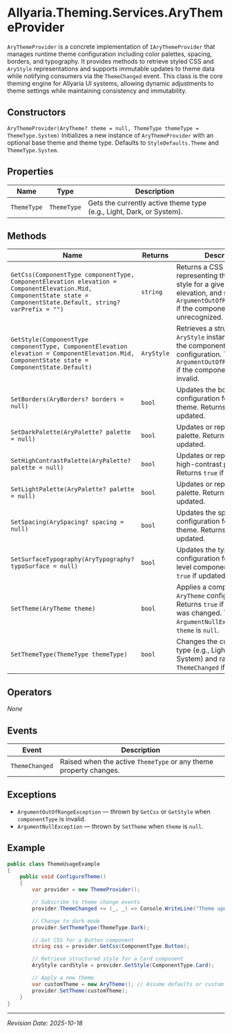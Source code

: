 ﻿# Allyaria.Theming.Services.AryThemeProvider

`AryThemeProvider` is a concrete implementation of `IAryThemeProvider` that manages runtime theme configuration
including color palettes, spacing, borders, and typography. It provides methods to retrieve styled CSS and `AryStyle`
representations and supports immutable updates to theme data while notifying consumers via the `ThemeChanged` event.
This class is the core theming engine for Allyaria UI systems, allowing dynamic adjustments to theme settings while
maintaining consistency and immutability.

## Constructors

`AryThemeProvider(AryTheme? theme = null, ThemeType themeType = ThemeType.System)` Initializes a new instance of
`AryThemeProvider` with an optional base theme and theme type. Defaults to `StyleDefaults.Theme` and `ThemeType.System`.

## Properties

| Name        | Type        | Description                                                          |
|-------------|-------------|----------------------------------------------------------------------|
| `ThemeType` | `ThemeType` | Gets the currently active theme type (e.g., Light, Dark, or System). |

## Methods

| Name                                                                                                                                                                | Returns    | Description                                                                                                                                                                 |
|---------------------------------------------------------------------------------------------------------------------------------------------------------------------|------------|-----------------------------------------------------------------------------------------------------------------------------------------------------------------------------|
| `GetCss(ComponentType componentType, ComponentElevation elevation = ComponentElevation.Mid, ComponentState state = ComponentState.Default, string? varPrefix = "")` | `string`   | Returns a CSS string representing the themed style for a given component, elevation, and state. Throws `ArgumentOutOfRangeException` if the component type is unrecognized. |
| `GetStyle(ComponentType componentType, ComponentElevation elevation = ComponentElevation.Mid, ComponentState state = ComponentState.Default)`                       | `AryStyle` | Retrieves a structured `AryStyle` instance describing the component’s themed configuration. Throws `ArgumentOutOfRangeException` if the component type is invalid.          |
| `SetBorders(AryBorders? borders = null)`                                                                                                                            | `bool`     | Updates the border configuration for the current theme. Returns `true` if updated.                                                                                          |
| `SetDarkPalette(AryPalette? palette = null)`                                                                                                                        | `bool`     | Updates or replaces the dark palette. Returns `true` if updated.                                                                                                            |
| `SetHighContrastPalette(AryPalette? palette = null)`                                                                                                                | `bool`     | Updates or replaces the high-contrast palette. Returns `true` if updated.                                                                                                   |
| `SetLightPalette(AryPalette? palette = null)`                                                                                                                       | `bool`     | Updates or replaces the light palette. Returns `true` if updated.                                                                                                           |
| `SetSpacing(ArySpacing? spacing = null)`                                                                                                                            | `bool`     | Updates the spacing configuration for the current theme. Returns `true` if updated.                                                                                         |
| `SetSurfaceTypography(AryTypography? typoSurface = null)`                                                                                                           | `bool`     | Updates the typography configuration for surface-level components. Returns `true` if updated.                                                                               |
| `SetTheme(AryTheme theme)`                                                                                                                                          | `bool`     | Applies a complete new `AryTheme` configuration. Returns `true` if the theme was changed. Throws `ArgumentNullException` if `theme` is `null`.                              |
| `SetThemeType(ThemeType themeType)`                                                                                                                                 | `bool`     | Changes the current theme type (e.g., Light, Dark, System) and raises `ThemeChanged` if different.                                                                          |

## Operators

*None*

## Events

| Event          | Description                                                       |
|----------------|-------------------------------------------------------------------|
| `ThemeChanged` | Raised when the active `ThemeType` or any theme property changes. |

## Exceptions

* `ArgumentOutOfRangeException` — thrown by `GetCss` or `GetStyle` when `componentType` is invalid.
* `ArgumentNullException` — thrown by `SetTheme` when `theme` is `null`.

## Example

```csharp
public class ThemeUsageExample
{
    public void ConfigureTheme()
    {
        var provider = new ThemeProvider();

        // Subscribe to theme change events
        provider.ThemeChanged += (_, _) => Console.WriteLine("Theme updated!");

        // Change to dark mode
        provider.SetThemeType(ThemeType.Dark);

        // Get CSS for a Button component
        string css = provider.GetCss(ComponentType.Button);

        // Retrieve structured style for a Card component
        AryStyle cardStyle = provider.GetStyle(ComponentType.Card);

        // Apply a new theme
        var customTheme = new AryTheme(); // Assume defaults or custom configuration
        provider.SetTheme(customTheme);
    }
}
```

---

*Revision Date: 2025-10-18*
